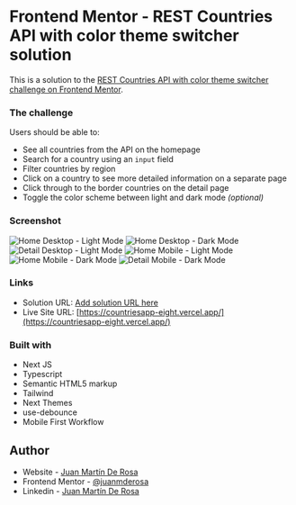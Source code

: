 # Frontend Mentor - REST Countries API with color theme switcher solution

This is a solution to the [REST Countries API with color theme switcher challenge on Frontend Mentor](https://www.frontendmentor.io/challenges/rest-countries-api-with-color-theme-switcher-5cacc469fec04111f7b848ca).

### The challenge

Users should be able to:

- See all countries from the API on the homepage
- Search for a country using an `input` field
- Filter countries by region
- Click on a country to see more detailed information on a separate page
- Click through to the border countries on the detail page
- Toggle the color scheme between light and dark mode _(optional)_

### Screenshot

![Home Desktop - Light Mode](./src/assets/screenshots/Desktop-Light.png)
![Home Desktop - Dark Mode](./src/assets/screenshots/Desktop-Dark.png)
![Detail Desktop - Light Mode](./src/assets/screenshots/DesktopDetail.png)
![Home Mobile - Light Mode](./src/assets/screenshots/Mobile-Light.png)
![Home Mobile - Dark Mode](./src/assets/screenshots/Mobile-Dark.png)
![Detail Mobile - Dark Mode](./src/assets/screenshots/MobileDetail.png)

### Links

- Solution URL: [Add solution URL here](https://www.frontendmentor.io/solutions/rest-api-country-app-with-next-js-and-typescript-zUQiR-_JuI)
- Live Site URL: [https://countriesapp-eight.vercel.app/](https://countriesapp-eight.vercel.app/)

### Built with

- Next JS
- Typescript
- Semantic HTML5 markup
- Tailwind
- Next Themes
- use-debounce
- Mobile First Workflow

## Author

- Website - [Juan Martín De Rosa](https://juanmderosa-developer.com/)
- Frontend Mentor - [@juanmderosa](https://www.frontendmentor.io/profile/juanmderosa)
- Linkedin - [Juan Martín De Rosa](https://www.linkedin.com/in/juanmderosa/)
